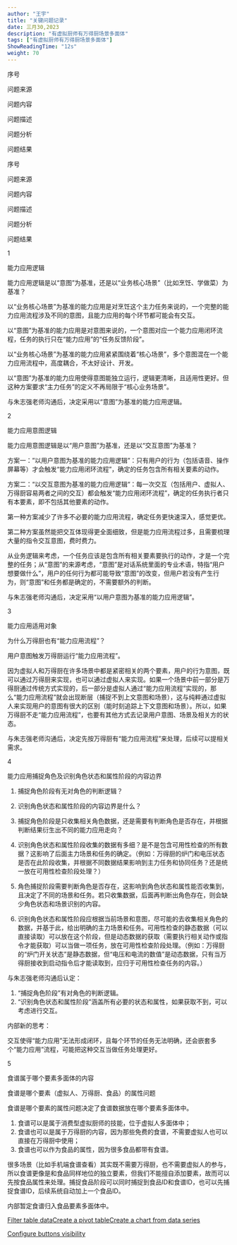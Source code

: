 ```yaml
---
author: "王宇"
title: "关键问题记录"
date: 三月30,2023
description: "有虚拟厨师有万得厨场景多面体"
tags: ["有虚拟厨师有万得厨场景多面体"]
ShowReadingTime: "12s"
weight: 70
---
```

序号

问题来源

问题内容

问题描述

问题分析

问题结果

序号

问题来源

问题内容

问题描述

问题分析

问题结果

1

能力应用逻辑

能力应用逻辑是以“意图”为基准，还是以“业务核心场景”（比如烹饪、学做菜）为基准？

以“业务核心场景”为基准的能力应用是对烹饪这个主力任务来说的，一个完整的能力应用流程涉及不同的意图，且能力应用的每个环节都可能会有交互。

以“意图”为基准的能力应用是对意图来说的，一个意图对应一个能力应用闭环流程，任务的执行只在“能力应用”的“任务反馈阶段”。

以“业务核心场景”为基准的能力应用紧紧围绕着“核心场景”，多个意图混在一个能力应用流程中，高度耦合，不太好设计、开发。

以“意图”为基准的能力应用使得意图能独立运行，逻辑更清晰，且适用性更好。但这种方案要求“主力任务”的定义不再局限于“核心业务场景”。

  

与朱志强老师沟通后，决定采用以“意图”为基准的能力应用逻辑。

2

能力应用意图逻辑

能力应用意图逻辑是以“用户意图”为基准，还是以“交互意图”为基准？

方案一：”以用户意图为基准的能力应用逻辑”：只有用户的行为（包括语音、操作屏幕等）才会触发“能力应用闭环流程”，确定的任务包含所有相关要素的动作。

方案二：“以交互意图为基准的能力应用逻辑“：每一次交互（包括用户、虚拟人、万得厨容易两者之间的交互）都会触发“能力应用闭环流程”，确定的任务执行者只有本要素，即不包括其他要素的动作。

第一种方案减少了许多不必要的能力应用流程，确定任务更快速深入，感觉更优。

第二种方案虽然能把交互体现得更全面细致，但是能力应用流程过多，且需要梳理大量的指令交互意图，费时费力。

从业务逻辑来考虑，一个任务应该是包含所有相关要素要执行的动作，才是一个完整的任务；从“意图”的来源考虑，“意图”是对话系统里面的专业术语，特指“用户想要做什么”，用户的任何行为都可能导致“意图”的改变，但用户若没有产生行为，则“意图”和任务都是确定的，不需要额外的判断。

与朱志强老师沟通后，决定采用“以用户意图为基准的能力应用逻辑”。

3

能力应用适用对象

为什么万得厨也有“能力应用流程”？

用户意图触发万得厨运行“能力应用流程”。

因为虚拟人和万得厨在许多场景中都是紧密相关的两个要素，用户的行为意图，既可以通过万得厨来实现，也可以通过虚拟人来实现。如果一个场景中前一部分是万得厨通过传统方式实现的，后一部分是虚拟人通过“能力应用流程”实现的，那么“能力应用流程”就会出现断层（捕捉不到上文意图和场景），这与纯粹通过虚拟人来实现用户的意图有很大的区别（能时刻追踪上下文意图和场景）。所以，如果万得厨不走“能力应用流程”，也要有其他方式去记录用户意图、场景及相关方的状态。

与朱志强老师沟通后，决定先按万得厨有“能力应用流程”来处理，后续可以提相关需求。

4

能力应用捕捉角色及识别角色状态和属性阶段的内容边界

1.  捕捉角色阶段有无对角色的判断逻辑？
2.  识别角色状态和属性阶段的内容边界是什么？

1.  捕捉角色阶段是只收集相关角色数据，还是需要有判断角色是否存在，并根据判断结果衍生出不同的能力应用走向？
2.  识别角色状态和属性阶段收集的数据有多细？是不是包含可用性检查的所有数据？这影响了后面主力场景和任务的确定。（例如：万得厨的炉门和电压状态是否在此阶段收集，并根据不同数据结果影响到主力任务和协同任务？还是统一放在可用性检查阶段处理？）

1.  角色捕捉阶段需要判断角色是否存在，这影响到角色状态和属性能否收集到，且决定了不同的场景和任务。若只收集数据，后面再判断出角色存在，则会缺少角色状态和场景识别的内容。
2.  识别角色状态和属性阶段应根据当前场景和意图，尽可能的去收集相关角色的数据，并基于此，给出明确的主力场景和任务。可用性检查的静态数据（可以直接读取）可以放在这个阶段，但是动态数据的获取（需要执行相关动作或指令才能获取）可以当做一项任务，放在可用性检查阶段处理。（例如：万得厨的“炉门开关状态”是静态数据，但“电压和电流的数值”是动态数据，只有当万得厨接收到启动指令后才能读取到，应归于可用性检查任务的内容。）

与朱志强老师沟通后认定：

1.  “捕捉角色阶段”有对角色的判断逻辑。
2.  “识别角色状态和属性阶段”涵盖所有必要的状态和属性，如果获取不到，可以考虑进行交互。

内部新的思考：

交互使得“能力应用”无法形成闭环，且每个环节的任务无法明确，还会嵌套多个“能力应用”流程，可能把这种交互当做任务处理更好。

5

食谱属于哪个要素多面体的内容

食谱是哪个要素（虚拟人、万得厨、食品）的属性问题

食谱是哪个要素的属性问题决定了食谱数据放在哪个要素多面体中。

1.  食谱可以是属于消费型虚拟厨师的技能，位于虚拟人多面体中；
2.  食谱也可以是属于万得厨的内容，因为那些免费的食谱，不需要虚拟人也可以直接在万得厨中使用；
3.  食谱也可以作为食品的属性，因为很多食品都带有食谱。

很多场景（比如手机端食谱查看）其实既不需要万得厨，也不需要虚拟人的参与，所以食谱更像是和食品同样地位的独立要素，但我们不能擅自添加要素，故而可以先按食品属性来处理。捕捉食品阶段可以同时捕捉到食品ID和食谱ID，也可以先捕捉食谱ID，后续系统自动加上一个食品ID。

内部暂定食谱归入食品要素多面体中。

[Filter table data](#)[Create a pivot table](#)[Create a chart from data series](#)

[Configure buttons visibility](/users/tfac-settings.action)
